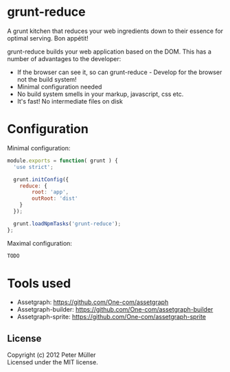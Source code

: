 # grunt-reduce

A grunt kitchen that reduces your web ingredients down to their essence for optimal serving. Bon appétit!

grunt-reduce builds your web application based on the DOM.
This has a number of advantages to the developer:
* If the browser can see it, so can grunt-reduce - Develop for the browser not the build system!
* Minimal configuration needed
* No build system smells in your markup, javascript, css etc.
* It's fast! No intermediate files on disk


# Configuration

Minimal configuration:
``` javascript
module.exports = function( grunt ) {
  'use strict';

  grunt.initConfig({
    reduce: {
        root: 'app',
        outRoot: 'dist'
    }
  });

  grunt.loadNpmTasks('grunt-reduce');
};
```

Maximal configuration:
``` javascript
TODO
```

# Tools used
* Assetgraph: https://github.com/One-com/assetgraph
* Assetgraph-builder: https://github.com/One-com/assetgraph-builder
* Assetgraph-sprite: https://github.com/One-com/assetgraph-sprite


## License
Copyright (c) 2012 Peter Müller  
Licensed under the MIT license.

